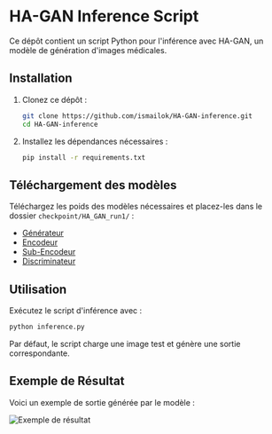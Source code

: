 # HA-GAN Inference Script

Ce dépôt contient un script Python pour l'inférence avec HA-GAN, un modèle de génération d'images médicales.

## Installation

1. Clonez ce dépôt :
   ```sh
   git clone https://github.com/ismailok/HA-GAN-inference.git
   cd HA-GAN-inference
   ```
2. Installez les dépendances nécessaires :
   ```sh
   pip install -r requirements.txt
   ```

## Téléchargement des modèles

Téléchargez les poids des modèles nécessaires et placez-les dans le dossier `checkpoint/HA_GAN_run1/` :

- <td align="center"><a href="https://drive.google.com/file/d/10AcfBPB_Tnjgy9bSj1qcZTW1s7qTIWRM/view?usp=sharing">Générateur</a></td>
- <td align="center"><a href="https://drive.google.com/file/d/10AcfBPB_Tnjgy9bSj1qcZTW1s7qTIWRM/view?usp=sharing">Encodeur</a></td>
- <td align="center"><a href="https://drive.google.com/file/d/10AcfBPB_Tnjgy9bSj1qcZTW1s7qTIWRM/view?usp=sharing">Sub-Encodeur</a></td>
- <td align="center"><a href="https://drive.google.com/file/d/10AcfBPB_Tnjgy9bSj1qcZTW1s7qTIWRM/view?usp=sharing">Discriminateur</a></td>



## Utilisation

Exécutez le script d'inférence avec :
```sh
python inference.py
```
Par défaut, le script charge une image test et génère une sortie correspondante.

## Exemple de Résultat

Voici un exemple de sortie générée par le modèle :

![Exemple de résultat]([https://example.com/result_image.png](https://github.com/batmanlab/HA-GAN/blob/master/figures/sample_HA_GAN.png))


